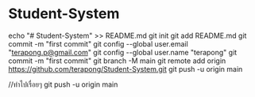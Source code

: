 # Student-System
echo "# Student-System" >> README.md
git init
git add README.md
git commit -m "first commit"
git config --global user.email "terapong.p@gmail.com"
git config --global user.name "terapong"
git commit -m "first commit"
git branch -M main
git remote add origin https://github.com/terapong/Student-System.git
git push -u origin main

//ทำไปเรื่อยๆ
git push -u origin main